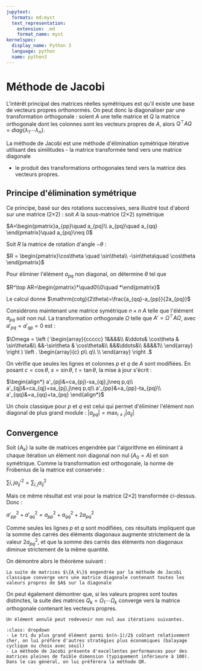 ```yaml
---
jupytext:
  formats: md:myst
  text_representation:
    extension: .md
    format_name: myst
kernelspec:
  display_name: Python 3
  language: python
  name: python3
---
```

# Méthode de Jacobi

L'intérêt principal des matrices réelles symétriques est qu'il existe une base de vecteurs propres orthonormés. On peut donc la diagonaliser par une transformation orthogonale : soient $A$ une telle matrice et $Q$ la matrice orthogonale dont les colonnes sont les vecteurs propres de $A$, alors $Q^\top AQ=diag\{\lambda_1\cdots \lambda_n\}$.

La méthode de Jacobi est une méthode d'élimination symétrique itérative utilisant des similitudes - la matrice transformée tend vers une matrice diagonale
- le produit des transformations orthogonales tend vers la matrice des vecteurs propres.


## Principe d'élimination symétrique

Ce principe, basé sur des rotations successives, sera illustré tout d'abord sur une matrice (2$\times$2) : soit $A$ la sous-matrice (2$\times$2) symétrique 

$A=\begin{pmatrix}a_{pp}\quad a_{pq}\\
         a_{pq}\quad a_{qq}
   \end{pmatrix}\quad a_{pq}\neq 0$

Soit $R$ la matrice de rotation d'angle $-\theta$ : 

$R = \begin{pmatrix}\cos\theta \quad  \sin\theta\\ 
                  -\sin\theta\quad  \cos\theta
    \end{pmatrix}$

Pour éliminer l'élément $a_{pq}$ non diagonal, on détermine $\theta$ tel que 

$R^\top AR=\begin{pmatrix}*\quad0\\0\quad *\end{pmatrix}$

Le calcul donne 
$\mathrm{cotg}(2\theta)=\frac{a_{qq}-a_{pp}}{2a_{pq}}$

Considérons maintenant une matrice symétrique $n\times n$ $A$ telle que l'élément $a_{pq}$ soit non nul. La transformation orthogonale $\Omega$ telle que $A'=\Omega^\top A\Omega$, avec $a'_{pq}=a'_{qp}=0$ est :

$\Omega =
\left (
\begin{array}{ccccc}
1&&&&\\
&\ddots& \cos\theta & \sin\theta&\\
&&-\sin\theta & \cos\theta&\\
&&&\ddots&\\
&&&&1\\
\end{array}
\right )
\left .
\begin{array}{c}
p\\
q\\
\\
\end{array}
\right .$

On vérifie que seules les lignes et colonnes $p$ et $q$ de $A$ sont modifiées. 
En posant $c=\cos\theta$, $s=\sin\theta$, $t=\tan\theta$, la mise à jour s'écrit :

$\begin{align*}
a'_{pj}&=ca_{pj}-sa_{qj},j\neq p,q\\
a'_{qj}&=ca_{qj}+sa_{pj},j\neq p,q\\
a'_{pp}&=a_{pp}-ta_{pq}\\
a'_{qq}&=a_{qq}+ta_{pq}
\end{align*}$

Un choix classique pour $p$ et $q$ est celui qui permet d'éliminer l'élément non diagonal de plus grand module : $|a_{pq}|=\displaystyle\max_{i\neq j}|a_{ij}|$


## Convergence

Soit $\{A_k\}$ la suite de matrices engendrée par l'algorithme en éliminant à chaque itération un élément non diagonal non nul ($A_0=A$) et son symétrique. Comme la transformation est orthogonale, la norme de Frobenius de la matrice est conservée : 

$\displaystyle\sum{i,j}a_{ij}'^2=\displaystyle\sum_{i,j}a_{ij}^2$

Mais ce même résultat est vrai pour la matrice (2$\times$2) transformée ci-dessus. Donc :

$a'^2_{pp}+a'^2_{qq}=a^2_{pp}+a^2_{qq}+2a_{pq}^2$

Comme seules les lignes $p$ et $q$ sont modifiées, ces résultats impliquent que la somme des carrés des éléments diagonaux augmente strictement de la valeur $2a_{pq}^2$, et que la somme des carrés des éléments non diagonaux diminue strictement de la même quantité.

On démontre alors le théorème suivant :
```{prf:theorem} Convergence de la méthode de Jacobi
La suite de matrices $\{A_k\}$ engendrée par la méthode de Jacobi classique converge vers une matrice diagonale contenant toutes les valeurs propres de $A$ sur la diagonale
```


On peut également démontrer que, si les valeurs propres sont toutes distinctes, la suite des matrices $Q_k=\Omega_1\cdots \Omega_k$ converge vers la matrice orthogonale contenant les vecteurs propres.

```{warning}
Un élément annulé peut redevenir non nul aux itérations suivantes.
```

```{prf:remark} 
:class: dropdown
- Le tri du plus grand élément parmi $n(n-1)/2$ coûtant relativement cher, on lui préfère d'autres stratégies plus économiques (balayage cyclique ou choix avec seuil)
- La méthode de Jacobi présente d'excellentes performances pour des matrices pleines de faible dimension (typiquement inférieure à 100). Dans le cas général, on lui préférera la méthode QR.
``` 




